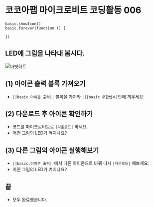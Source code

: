 # 코코아팹 마이크로비트 코딩활동 006

```ghost
basic.showIcon()
basic.forever(function () {
	
})
```

## LED에 그림을 나타내 봅시다.
![마빗하트](https://github.com/kocoasolution/mytutorial/assets/170903760/6a6e562e-fb1d-45f1-9fe8-1ad19841e1e7)


## (1) 아이콘 출력 블록 가져오기
* ``||basic.아이콘 출력||`` 블록을 가져와 ``|||basic.무한반복|``안에 끼우세요.

## (2) 다운로드 후 아이콘 확인하기
* 코드를 마이크로비트로 ``|다운로드|`` 하세요.
* 어떤 그림의 LED가 켜지나요?

## (3) 다른 그림의 아이콘 실행해보기
*  ``||basic.아이콘 출력||``에서 다른 아이콘으로 바꿔 다시 ``|다운로드|`` 해보세요.
* 어떤 그림의 LED가 켜지나요?

## 끝
* 모두 완료했습니다.
